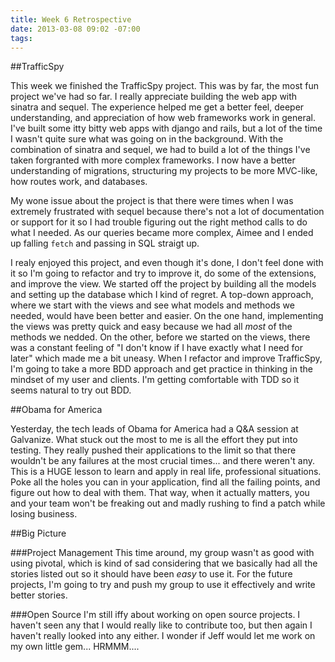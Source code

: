 ```yaml
---
title: Week 6 Retrospective
date: 2013-03-08 09:02 -07:00
tags:
---
```


##TrafficSpy

This week we finished the TrafficSpy project. This was by far, the most fun
project we've had so far. I really appreciate building the web app with sinatra
and sequel. The experience helped me get a better feel, deeper understanding,
and appreciation of how web frameworks work in general. I've built some itty
bitty web apps with django and rails, but a lot of the time I wasn't quite sure
what was going on in the background. With the combination of sinatra and sequel,
we had to build a lot of the things I've taken forgranted with more complex
frameworks. I now have a better understanding of migrations, structuring my
projects to be more MVC-like, how routes work, and databases.

My wone issue about the project is that there were times
when I was extremely frustrated with sequel because there's not a lot of
documentation or support for it so I had trouble figuring out the right method
calls to do what I needed. As our queries became more complex, Aimee and I ended
up falling `fetch` and passing in SQL straigt up.

I realy enjoyed this project, and even though it's done, I don't feel done with
it so I'm going to refactor and try to improve it, do some of the extensions,
and improve the view. We started off the project by building all the models and
setting up the database which I kind of regret. A top-down approach, where we
start with the views and see what models and methods we needed, would have been
better and easier. On the one hand, implementing the views was pretty quick and
easy because we had all *most* of the methods we nedded. On the other, before we
started on the views, there was a constant feeling of "I don't know if I have
exactly what I need for later" which made me a bit uneasy. When I refactor and
improve TrafficSpy, I'm going to take a more BDD approach and get practice in
thinking in the mindset of my user and clients. I'm getting comfortable with TDD
so it seems natural to try out BDD.

##Obama for America

Yesterday, the tech leads of Obama for America had a Q&A session at Galvanize.
What stuck out the most to me is all the effort they put into testing. They
really pushed their applications to the limit so that there wouldn't be any
failures at the most crucial times... and there weren't any. This is a HUGE
lesson to learn and apply in real life, professional situations. Poke all the
holes you can in your application, find all the failing points, and figure out
how to deal with them. That way, when it actually matters, you and your team
won't be freaking out and madly rushing to find a patch while losing business.

##Big Picture

###Project Management
This time around, my group wasn't as good with using pivotal, which is kind of
sad considering that we basically had all the stories listed out so it should
have been *easy* to use it. For the future projects, I'm going to try and push
my group to use it effectively and write better stories.

###Open Source
I'm still iffy about working on open source projects. I haven't seen any that
I would really like to contribute too, but then again I haven't really looked
into any either. I wonder if Jeff would let me work on my own little gem...
HRMMM....
